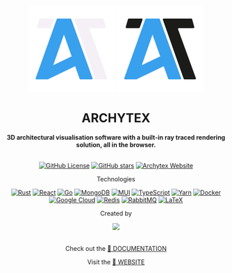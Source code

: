 <div align="center">
	
![Archytex logo](/frontend/src/img/logoDark.svg#gh-dark-mode-only)
![Archytex logo](/frontend/src/img/logoLight.svg#gh-light-mode-only)

</div>

<h1 align="center"><b>ARCHYTEX</b></h1>

<div align="center">
  <b>3D architectural visualisation software with a built-in ray traced rendering solution, all in the browser.</b><br/><br/>

[![GitHub License](https://img.shields.io/github/license/Texyfore/Archytex?branch=master&label=License&logo=GitHub&logoColor=ffffff&labelColor=282828&color=informational&style=flat)](https://github.com/Texyfore/Archytex/blob/master/LICENSE)
[![GitHub stars](https://img.shields.io/github/stars/Texyfore/Archytex?branch=master&label=Stars&logo=GitHub&logoColor=ffffff&labelColor=282828&color=informational&style=flat)](https://github.com/Texyfore/Archytex)
[![Archytex Website](https://img.shields.io/website?url=https%3A%2F%2Farchytex.tech&labelColor=282828&label=Website&logo=data%3Aimage%2Fpng%3Bbase64%2CiVBORw0KGgoAAAANSUhEUgAAAEAAAABACAYAAACqaXHeAAAJAklEQVR42u2adXTzOBbFNczMzMycepmZmZmZmZm3zI0zzMzMzMyMiWS2nMJX75VSzZft5uTZrbs0%2BeN3As1xc68e6MlhaZq%2BoOkY0DGgY0DHgI4BHQM6BnQM6Bgwn9iThi3A0yBoR%2BTKIE2TPxx1s8826%2BavKtnC67JFQOBu0l199dE3Bfif9Q%2FjGqG6VoFUpSd3jn3J8JjXgMTwfVwopZj0ZZouk1%2F%2F3gUu27KHXwJxaRa26RUXfPNcl6XT8qVTfqKuVSyB%2FA1gIJ8BkRtrcJErQUqR1pO0WgtZqSxW32eUFm44YFzM7jciVnv4qYilU8n9xRqgDb1ORQDIaYAnFevhAjPkP3KTFOF%2F4gm3%2BWyTv%2FOvWXZ2A6yKSDf%2Be%2B0T49d5DNf4eewWHgUz0pfr544A6erwf2f28I8P%2BdJZDtu8h9%2BRxwDFNn38uo%2Bd6rC0Hm8zExQqXiP9%2BO1xEOeNAGWAPDlT%2BE8l0TPVkB00LjbZb0yJyseBEyLde0Rsc8%2FjIWpBcvtc6BbJMZGf04DAi2BCfAPprqPCX%2F5h7AaPbfBX%2FtMXVfKJN2mw0d9qv%2Bm%2FWqWB%2FEzhhdCXl%2BWuAY4rYEK4ifSS3XGRloSO3B3Vb%2FfQ99mhE5ztPiweyBv%2Bhu37%2BSPvOwlpIOM1l4WkqDshaBfz3ShkkGychEleAxxlAJONVPgnIvXoKkdx0WUJ%2B8jJDtv073z%2FlxyeX7jhkLJIdxoQ%2B97wUMDSWXkBYcDjgRewEFEam%2B%2FXBhjACjMggvDpUImvs4eqMXvbMVo8s2xnuM3qk7xIpwHv%2FflFOg0%2BnBDtDeI%2F6ns%2BFiP69xkQOhA%2BmWjxx98esl0HuBb%2FIttZEXnsEyJJ9hgWtVcegdRz41VSKaeJ%2Fn5D5KNO%2BSGACf4SGqBWXQIlfLaesG%2Bf77H1%2F8LZroOCvaTisK6yeL0SUATYRb7snLt8lV7nRERxg%2FCtAQufNyFuLBgozIDYTdjMXMjf9bRkrzvKYetB%2FMHjQq08xAPbOTqDuPPAxW27AcAccdZ3znNRW%2BRbJ9tsjSE0Rfj%2FIMR3nI8W7SWLN8BzQmxP61p8%2BaaQbdfL2RY9NfZiWzCrLCBesyq%2BfJLBgAMg8LXU5%2FYe4bMvroiVOI9YmiRe2wjw4nt9FMOgCfM68nQ0LNyAdMbBI8IrrLOvn4sej1VHjpqQX47tvDOD%2BKmuimAwYK0saYDd5EdPu0OnwXhEbI2x4ns1GQBC%2FdjcJZKgzurQkcuAqx9x2Tn3%2Buy1R7rI9xr6vAl50YQKf3F2BlEnddkoltowcSuVBlt08yu%2FeraDRYgPnvIllQZ%2F8l0fhTP4Fxrvh43akHMWQIFz2La9Ao8cIe%2BYkJ%2FPptmKG39Xl11rXMd2vlwiPr%2F%2FGKbEMbH2o0%2BrFJQ1Yk9Qg9gVAGuNz%2FwG%2BQw4BEXusAklsg22%2BEYGA2TJrq3aMEBFkU6DGXprzL9avkHvCXoJA1QUvMV0gpYgFZAquQwwIikDbiINqIjjShXOTAoorAxps3Uvv%2BuTakKcjPeeDhJqr3%2BimvYochrgEIgdCBHGgLcAprB0BOjH95MT4rieEHe57wk9IT5JTIhTWOm12kYBKNYAW%2FyIFK%2FbI18JNCJguQGr685AT4jdw9eq3JU%2Ficmtcfjh5mLYigIN0OF%2FD20AH1G5b0AX0TSKoTghw4RY%2FYCaEJN4o5mwbTfAY3yRaYMtKbgG7JUl%2FEs2Pxgwg8r%2FF2t0JLw1y4S48wA%2F5OaHAzV13kptjSFyI21Ca4ozAK2sv%2F2Xd4B40uR%2Bae4RBjSzCj7jkeeFf%2BP2ry9x1abo60nbOtDYGpsoWFID1BcnDaiIP5ncN%2BgiiBSygH60RTcVBbsPifjVRwoGcWulMqFOgB8toAaQBrw6W%2FXnB5rcN0C0KYSmGB5KplFZtUTxhvPu1lvj6yGU2hPsp0ZkPM6nIANs54gMBjxSgmDDYQBiVfFrLoQafPZ%2BKg1w5nDl989HGszGn6iTJ8Cym9wHLMIAtDQRZej9f2gqfkqkEW7SADwfCd%2BlrrfnCE9fdrhY1RXRCmlC3qd4rtWIDApog7Z4e8bNz66NAtgsXj821QGxIf72Pby%2Bk0wDsHk3%2F%2BKZd6o8lqdmmBBf4Xv%2BAoogbcBpGQy4sUuvfK1ZdPPzDYHaRHmlHMfmOCi55Zvn6IOS102SE2J8xBIYIDbJOPl9o1Spmb2%2FEa3YBu3zD6aD5EXdcDloTGz4%2BDOROpeURBpMoRWuC9EFboRs8ZWMm58tAIPYuarvbIv3h6itr4beE%2FygcqPuBsfFLnlO8Kn5UbBYA66jxYurG6vtKPbBe8NgOrNQekJ87NOnqwlRWu0nxATEl0M0UQSzG7At%2FQXVjM9fjBXfASYcsyCR9K30dJ8RvucDT%2BoJMaZvicVbFNMGUa2zHHxA%2BKnUYcdisMDGf%2Bdjo9fpNBjASlMGfIsYhzMbcFcBAghx%2FK%2FgEsqA7fp49CE9IUZbzwTkhHhn82ywUAN2XVLxFT5uVaq7z3WKd1Ct8eAJkeKc0rrtUTUhyicgltoT7Lq4Nmg7PcWKdgCXeP4Xy67uYqFlWpXn2IsaW%2BV1dArR9xBP%2Fs2lnkqDX1H3ELEn6NfdYGE7QR3%2BvDjhIp4Tvrml54MqgwEQ%2F1zzeeHx1LV2HeLT6g5V4sebzcbkjyncRUSAeEVBwp9Ffv8SQjfTorX4ZgO4mQ9U%2ByT%2F52GNlvieC%2B%2BBqNnkwdglb6G9bmE1wHbKixRfhdDvQeRallplMN8A1AAzGxh01NE%2FrOK3%2FvBCNSHK79Y9cmt8LNIgtwFq8vNzCjaPj0Dgt6wKX9syokErA%2FBoJsXmiXGQnhBF%2BoojxBq%2Bg4OShEyDBG1wtXwG2OLN%2BYWL%2B7Dan4KolYw4PLY14MVlE%2F7NiK4sE%2BIWPfzbZzVupV8VUb8X9OMP5DXgmmzCFfw2hPKnrYrOaSOSMKCqc%2F8ltmgBooA6L2zcRA2%2BiRu36UzygbpPnRTFt%2Bc14K72v%2FN1Agi5HGH%2BfiMK4nMZUNI3W3kL9DT5Xeq3xriV7nbZ1ZWefi5gSIPHsdLtfjd8H2HAC4uOAR0DOgZ0DOgY0DGgY0DHgH8Agl1nGttHiiAAAAAASUVORK5CYII%3D)](http://archytex.tech)

Technologies

[![Rust](https://img.shields.io/badge/Rust-%23000000.svg?style=flat&logo=rust&logoColor=white)](https://www.rust-lang.org/)
[![React](https://img.shields.io/badge/React-%2320232a.svg?style=flat&logo=react&logoColor=%2361DAFB)](https://reactjs.org/)
[![Go](https://img.shields.io/badge/GO-%2300ADD8.svg?style=flat&logo=go&logoColor=white)](https://go.dev/)
[![MongoDB](https://img.shields.io/badge/MongoDB-%234ea94b.svg?style=flat&logo=mongodb&logoColor=white)](https://www.mongodb.com/)
[![MUI](https://img.shields.io/badge/MUI-%230081CB.svg?style=flat&logo=mui&logoColor=white)](https://mui.com/)
[![TypeScript](https://img.shields.io/badge/TypeScript-%23007ACC.svg?style=flat&logo=typescript&logoColor=white)](https://www.typescriptlang.org/)
[![Yarn](https://img.shields.io/badge/Yarn-%232C8EBB.svg?style=flat&logo=yarn&logoColor=white)](https://yarnpkg.com/)
[![Docker](https://img.shields.io/badge/Docker-%230db7ed.svg?style=flat&logo=docker&logoColor=white)](https://www.docker.com/)
[![Google Cloud](https://img.shields.io/badge/GoogleCloud-%234285F4.svg?style=flat&logo=google-cloud&logoColor=white)](https://cloud.google.com/)
[![Redis](https://img.shields.io/badge/Redis-%23DD0031.svg?style=flat&logo=redis&logoColor=white)](https://redis.io/)
[![RabbitMQ](https://img.shields.io/badge/RabbitMQ-FF6600?style=flat&logo=rabbitmq&logoColor=white)](https://www.rabbitmq.com/)
[![LaTeX](https://img.shields.io/badge/LaTeX-%23008080.svg?style=flat&logo=latex&logoColor=white)](https://www.latex-project.org/)

Created by

<a href="https://github.com/texyfore/archytex/graphs/contributors">
  <img width="120" src="https://contrib.rocks/image?repo=texyfore/archytex" />
</a>

<br />
<br />

Check out the [📄 DOCUMENTATION](https://drive.google.com/file/d/1P_kkBg1wiy4Kdl5p-TVFptlt4jo2VUjT/view?usp=sharing)

Visit the [🔗 WEBSITE](https://archytex.tech)

</div>
